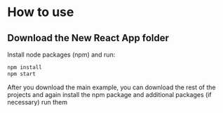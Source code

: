 # How to use

## Download the New React App folder
Install node packages (npm) and run:

```sh
npm install
npm start
```

After you download the main example, 
you can download the rest of the projects and again install the npm package and additional packages (if necessary) run them
